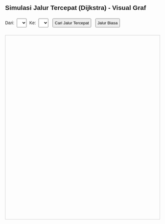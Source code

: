 <!DOCTYPE html>
<html>
<head>
  <meta charset="UTF-8">
  <title>Simulasi Dijkstra dengan Graf Visual</title>
  <script src="https://unpkg.com/cytoscape@3.21.1/dist/cytoscape.min.js"></script>
  <style>
    body { font-family: sans-serif; }
    select, button { margin: 5px; padding: 5px; }
    #output { margin-top: 15px; white-space: pre-wrap; }
    #cy { width: 100%; height: 600px; border: 1px solid #ccc; margin-top: 20px; }
  </style>
</head>
<body>
  <h2>Simulasi Jalur Tercepat (Dijkstra) - Visual Graf</h2>
  <label>Dari:
    <select id="from"></select>
  </label>
  <label>Ke:
    <select id="to"></select>
  </label>
  <button onclick="runDijkstra()">Cari Jalur Tercepat</button>
  <button onclick="runViaSwitch()">Jalur Biasa</button>
  <div id="output"></div>
  <div id="cy"></div>

  <script>
    const edges = [
      { s: 'L1-R1', t: 'L1-R2', c: 3 }, { s: 'L1-R1', t: 'SW-L1', c: 5 },
      { s: 'L1-R2', t: 'L1-R3', c: 5 }, { s: 'L1-R2', t: 'SW-L1', c: 8 },
      { s: 'L1-R3', t: 'L1-R4', c: 7 }, { s: 'L1-R3', t: 'SW-L1', c: 2 },
      { s: 'L1-R4', t: 'SW-L1', c: 3 },
      { s: 'L2-R1', t: 'L2-R2', c: 3 }, { s: 'L2-R1', t: 'SW-L2', c: 1 },
      { s: 'L2-R2', t: 'L2-R3', c: 5 }, { s: 'L2-R2', t: 'SW-L2', c: 5 },
      { s: 'L2-R3', t: 'L2-R4', c: 8 }, { s: 'L2-R3', t: 'SW-L2', c: 3 },
      { s: 'L2-R4', t: 'SW-L2', c: 2 },
      { s: 'L3-R1', t: 'L3-R2', c: 4 }, { s: 'L3-R1', t: 'SW-L3', c: 7 },
      { s: 'L3-R2', t: 'L3-R3', c: 4 }, { s: 'L3-R2', t: 'SW-L3', c: 2 },
      { s: 'L3-R3', t: 'L3-R4', c: 7 }, { s: 'L3-R3', t: 'SW-L3', c: 7 },
      { s: 'L3-R4', t: 'SW-L3', c: 6 },
      { s: 'SW-L1', t: 'SW-L2', c: 8 }, { s: 'SW-L2', t: 'SW-L3', c: 8 }
    ];

    const nodes = new Set();
    edges.forEach(e => { nodes.add(e.s); nodes.add(e.t); });

    const fromSelect = document.getElementById("from");
    const toSelect = document.getElementById("to");
    nodes.forEach(n => {
      if (!n.startsWith("SW-")) {
        const opt1 = new Option(n, n);
        const opt2 = new Option(n, n);
        fromSelect.add(opt1);
        toSelect.add(opt2);
      }
    });

    const positions = {
      'SW-L1': { x: 200, y: 100 },
      'L1-R1': { x: 100, y: 180 }, 'L1-R2': { x: 180, y: 180 }, 'L1-R3': { x: 260, y: 180 }, 'L1-R4': { x: 340, y: 180 },
      'SW-L2': { x: 600, y: 100 },
      'L2-R1': { x: 500, y: 180 }, 'L2-R2': { x: 580, y: 180 }, 'L2-R3': { x: 660, y: 180 }, 'L2-R4': { x: 740, y: 180 },
      'SW-L3': { x: 1000, y: 100 },
      'L3-R1': { x: 900, y: 180 }, 'L3-R2': { x: 980, y: 180 }, 'L3-R3': { x: 1060, y: 180 }, 'L3-R4': { x: 1140, y: 180 }
    };

    const cy = cytoscape({
      container: document.getElementById('cy'),
      elements: [
        ...[...nodes].map(n => ({ data: { id: n }, position: positions[n] })),
        ...edges.map(e => ({ data: { id: e.s + e.t, source: e.s, target: e.t, label: e.c.toString() } }))
      ],
      style: [
        {
          selector: 'node',
          style: {
            'label': 'data(id)',
            'background-color': '#007bff',
            'color': '#fff',
            'text-valign': 'center',
            'text-outline-color': '#007bff',
            'text-outline-width': 2
          }
        },
        {
          selector: 'edge',
          style: {
            'width': 2,
            'label': 'data(label)',
            'line-color': '#ccc',
            'target-arrow-shape': 'triangle',
            'target-arrow-color': '#ccc',
            'curve-style': 'bezier'
          }
        },
        {
          selector: '.highlight',
          style: {
            'background-color': 'orange',
            'line-color': 'orange',
            'target-arrow-color': 'orange'
          }
        }
      ],
      layout: { name: 'preset' },
      userPanningEnabled: false,
      userZoomingEnabled: false,
      boxSelectionEnabled: false
    });

    function runDijkstra() {
      cy.elements().removeClass('highlight');
      const start = fromSelect.value;
      const end = toSelect.value;
      const result = dijkstra(edges, start, end);
      document.getElementById("output").textContent = result.path.length ? `Jalur: ${result.path.join(" → ")}\nTotal cost: ${result.cost}` : "Jalur tidak ditemukan.";
      highlightPath(result.path);
    }

    function dijkstra(edgeList, start, end) {
      const graph = {};
      edgeList.forEach(({ s, t, c }) => {
        if (!graph[s]) graph[s] = {};
        if (!graph[t]) graph[t] = {};
        graph[s][t] = c;
        graph[t][s] = c;
      });

      const dist = {}, prev = {}, visited = new Set();
      Object.keys(graph).forEach(n => { dist[n] = Infinity; prev[n] = null; });
      dist[start] = 0;

      while (visited.size < Object.keys(graph).length) {
        let u = Object.keys(dist).filter(n => !visited.has(n)).sort((a, b) => dist[a] - dist[b])[0];
        if (!u || dist[u] === Infinity) break;
        visited.add(u);
        for (let v in graph[u]) {
          let alt = dist[u] + graph[u][v];
          if (alt < dist[v]) {
            dist[v] = alt;
            prev[v] = u;
          }
        }
      }

      const path = [];
      let u = end;
      while (u) {
        path.unshift(u);
        u = prev[u];
      }

      return {
        path: path[0] === start ? path : [],
        cost: dist[end]
      };
    }

    function runViaSwitch() {
  cy.elements().removeClass('highlight');
  const start = fromSelect.value;
  const end = toSelect.value;

  function getSwitch(room) {
    return room.startsWith("L1") ? "SW-L1" : room.startsWith("L2") ? "SW-L2" : "SW-L3";
  }

  const swFrom = getSwitch(start);
  const swTo = getSwitch(end);

  let path = [start, swFrom];
  if (swFrom !== swTo) {
    const switchLevels = ["SW-L1", "SW-L2", "SW-L3"];
    const i1 = switchLevels.indexOf(swFrom);
    const i2 = switchLevels.indexOf(swTo);
    if (i1 < i2) {
      for (let i = i1 + 1; i <= i2; i++) path.push(switchLevels[i]);
    } else {
      for (let i = i1 - 1; i >= i2; i--) path.push(switchLevels[i]);
    }
  }
  path.push(end);

  // Hitung total cost dari path biasa
  let totalCost = 0;
  for (let i = 0; i < path.length - 1; i++) {
    const a = path[i];
    const b = path[i + 1];
    const edge = edges.find(e => (e.s === a && e.t === b) || (e.s === b && e.t === a));
    if (edge) {
      totalCost += edge.c;
    }
  }

  document.getElementById("output").textContent =
    `Jalur Biasa: ${path.join(" → ")}\nTotal cost: ${totalCost}`;
  highlightPath(path);
}

 

    function highlightPath(path) {
      path.forEach((node, i) => {
        if (i < path.length - 1) {
          const next = path[i + 1];
          const edge = cy.getElementById(node + next).length ? node + next : next + node;
          cy.getElementById(edge).addClass('highlight');
        }
        cy.getElementById(node).addClass('highlight');
      });
    }
  </script>
</body>
</html>
